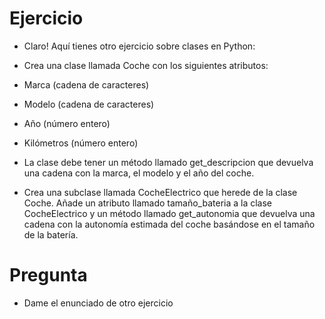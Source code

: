 # Ejercicio

- Claro! Aquí tienes otro ejercicio sobre clases en Python:

- Crea una clase llamada Coche con los siguientes atributos:

-   Marca (cadena de caracteres)
-   Modelo (cadena de caracteres)
-   Año (número entero)
-   Kilómetros (número entero)

- La clase debe tener un método llamado get_descripcion que devuelva una cadena con la marca, el modelo y el año del coche.

- Crea una subclase llamada CocheElectrico que herede de la clase Coche. Añade un atributo llamado tamaño_bateria a la clase CocheElectrico y un método llamado get_autonomia que devuelva una cadena con la autonomía estimada del coche basándose en el tamaño de la batería.


# Pregunta

- Dame el enunciado de otro ejercicio